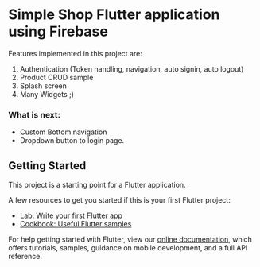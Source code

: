 # Simple Shop Flutter application using Firebase
Features implemented in this project are:
1. Authentication (Token handling, navigation, auto signin, auto logout)
2. Product CRUD sample
3. Splash screen
4. Many Widgets ;) 

### What is next: 
* Custom Bottom navigation
* Dropdown button to login page.

## Getting Started

This project is a starting point for a Flutter application.

A few resources to get you started if this is your first Flutter project:

- [Lab: Write your first Flutter app](https://flutter.dev/docs/get-started/codelab)
- [Cookbook: Useful Flutter samples](https://flutter.dev/docs/cookbook)

For help getting started with Flutter, view our
[online documentation](https://flutter.dev/docs), which offers tutorials,
samples, guidance on mobile development, and a full API reference.
